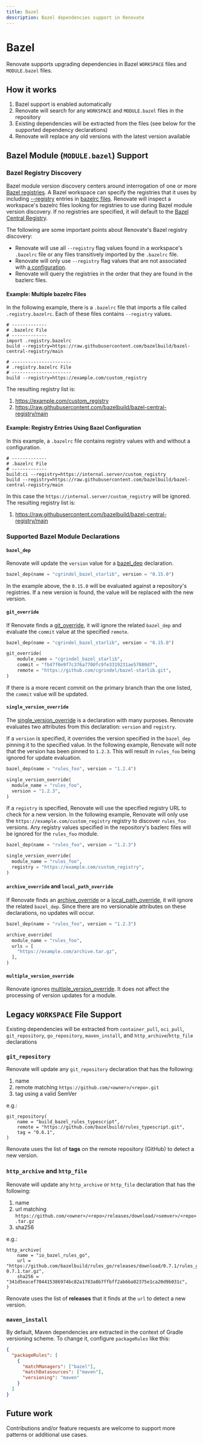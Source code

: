 ```yaml
---
title: Bazel
description: Bazel dependencies support in Renovate
---
```


# Bazel

Renovate supports upgrading dependencies in Bazel `WORKSPACE` files and `MODULE.bazel` files.

## How it works

1. Bazel support is enabled automatically
2. Renovate will search for any `WORKSPACE` and `MODULE.bazel` files in the repository
3. Existing dependencies will be extracted from the files (see below for the supported dependency declarations)
4. Renovate will replace any old versions with the latest version available

## Bazel Module (`MODULE.bazel`) Support

### Bazel Registry Discovery

Bazel module version discovery centers around interrogation of one or more [Bazel registries](https://bazel.build/external/registry). 
A Bazel workspace can specify the registries that it uses by including [--registry](https://bazel.build/reference/command-line-reference#flag--registry) entries in [bazelrc files](https://bazel.build/run/bazelrc).
Renovate will inspect a workspace's bazelrc files looking for registries to use during Bazel module version discovery.
If no registries are specified, it will default to the [Bazel Central Registry](https://github.com/bazelbuild/bazel-central-registry).

The following are some important points about Renovate's Bazel registry discovery:
- Renovate will use all `--registry` flag values found in a workspace's `.bazelrc` file or any files transitively imported by the `.bazelrc` file.
- Renovate will only use `--registry` flag values that are not associated with [a configuration](https://bazel.build/run/bazelrc#config).
- Renovate will query the registries in the order that they are found in the bazlerc files.


#### Example: Multiple bazelrc Files

In the following example, there is a `.bazelrc` file that imports a file called `.registry.bazelrc`.
Each of these files contains `--registry` values.

```
# -------------
# .bazelrc File
# -------------
import .registry.bazelrc
build --registry=https://raw.githubusercontent.com/bazelbuild/bazel-central-registry/main

# ----------------------
# .registry.bazelrc File
# ----------------------
build --registry=https://example.com/custom_registry
```

The resulting registry list is:

1. https://example.com/custom_registry
2. https://raw.githubusercontent.com/bazelbuild/bazel-central-registry/main


#### Example: Registry Entries Using Bazel Configuration

In this example, a `.bazelrc` file contains registry values with and without a configuration.

```
# -------------
# .bazelrc File
# -------------
build:ci --registry=https://internal.server/custom_registry
build --registry=https://raw.githubusercontent.com/bazelbuild/bazel-central-registry/main
```

In this case the `https://internal.server/custom_registry` will be ignored. 
The resulting registry list is:

1. https://raw.githubusercontent.com/bazelbuild/bazel-central-registry/main

### Supported Bazel Module Declarations

#### `bazel_dep`

Renovate will update the `version` value for a [bazel_dep](https://bazel.build/rules/lib/globals/module#bazel_dep) declaration. 

```python
bazel_dep(name = "cgrindel_bazel_starlib", version = "0.15.0")
```

In the example above, the `0.15.0` will be evaluated against a repository's registries. 
If a new version is found, the value will be replaced with the new version.

#### `git_override`

If Renovate finds a [git_override](https://bazel.build/rules/lib/globals/module#git_override), it will ignore the related `bazel_dep` and evaluate the `commit` value at the specified `remote`.

```python
bazel_dep(name = "cgrindel_bazel_starlib", version = "0.15.0")

git_override(
    module_name = "cgrindel_bazel_starlib",
    commit = "fb47f0e9f7c376a7700fc9fe3319231ae57880df",
    remote = "https://github.com/cgrindel/bazel-starlib.git",
)
```

If there is a more recent commit on the primary branch than the one listed, the `commit` value will be updated.

#### `single_version_override`

The [single_version_override](https://bazel.build/rules/lib/globals/module#single_version_override) is a declaration with many purposes.
Renovate evaluates two attributes from this declaration: `version` and `registry`.

If a `version` is specified, it overrides the version specified in the `bazel_dep` pinning it to the specified value.
In the following example, Renovate will note that the version has been pinned to `1.2.3`.
This will result in `rules_foo` being ignored for update evaluation.

```python
bazel_dep(name = "rules_foo", version = "1.2.4")

single_version_override(
  module_name = "rules_foo",
  version = "1.2.3",
)
```

If a `registry` is specified, Renovate will use the specified registry URL to check for a new version. 
In the following example, Renovate will only use the `https://example.com/custom_registry` registry to discover `rules_foo` versions.
Any registry values specified in the repository's bazlerc files will be ignored for the `rules_foo` module.

```python
bazel_dep(name = "rules_foo", version = "1.2.3")

single_version_override(
  module_name = "rules_foo",
  registry = "https://example.com/custom_registry",
)
```

#### `archive_override` and `local_path_override`

If Renovate finds an [archive_override](https://bazel.build/rules/lib/globals/module#archive_override) or a [local_path_override](https://bazel.build/rules/lib/globals/module#local_path_override), it will ignore the related `bazel_dep`.
Since there are no versionable attributes on these declarations, no updates will occur.

```python
bazel_dep(name = "rules_foo", version = "1.2.3")

archive_override(
  module_name = "rules_foo",
  urls = [
    "https://example.com/archive.tar.gz",
  ],
)
```

#### `multiple_version_override`

Renovate ignores [multiple_version_override](https://bazel.build/rules/lib/globals/module#multiple_version_override).
It does not affect the processing of version updates for a module.

## Legacy `WORKSPACE` File Support

Existing dependencies will be extracted from `container_pull`, `oci_pull`, `git_repository`, `go_repository`, `maven_install`, and `http_archive`/`http_file` declarations

### `git_repository`

Renovate will update any `git_repository` declaration that has the following:

1. name
2. remote matching `https://github.com/<owner>/<repo>.git`
3. tag using a valid SemVer

e.g.:

```
git_repository(
    name = "build_bazel_rules_typescript",
    remote = "https://github.com/bazelbuild/rules_typescript.git",
    tag = "0.6.1",
)
```

Renovate uses the list of **tags** on the remote repository (GitHub) to detect a new version.

### `http_archive` and `http_file`

Renovate will update any `http_archive` or `http_file` declaration that has the following:

1. name
2. url matching `https://github.com/<owner>/<repo>/releases/download/<semver>/<repo>.tar.gz`
3. sha256

e.g.:

```
http_archive(
    name = "io_bazel_rules_go",
    url = "https://github.com/bazelbuild/rules_go/releases/download/0.7.1/rules_go-0.7.1.tar.gz",
    sha256 = "341d5eacef704415386974bc82a1783a8b7ffbff2ab6ba02375e1ca20d9b031c",
)
```

Renovate uses the list of **releases** that it finds at the `url` to detect a new version.

### `maven_install`

By default, Maven dependencies are extracted in the context of Gradle versioning scheme.
To change it, configure `packageRules` like this:

```json
{
  "packageRules": [
    {
      "matchManagers": ["bazel"],
      "matchDatasources": ["maven"],
      "versioning": "maven"
    }
  ]
}
```

## Future work

Contributions and/or feature requests are welcome to support more patterns or additional use cases.
